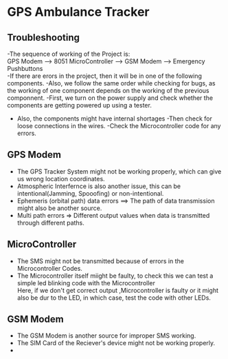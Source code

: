 # GPS Ambulance Tracker
## Troubleshooting 
-The sequence of working of the Project is: <br>
 GPS Modem --> 8051 MicroController --> GSM Modem --> Emergency Pushbuttons <br>
-If there are erors in the project, then it will be in one of the following components.
-Also, we follow the same order while checking for bugs, as the working of one component depends on the working of the previous componnent.
-First, we turn on the power supply and check whether the components are getting powered up using a tester.
- Also, the components might have internal shortages
-Then check for loose connections in the wires.
-Check the Microcontroller code for any errors.

## GPS Modem
- The GPS Tracker System might not be working properly, which can give us wrong location coordinates.
- Atmospheric Interfernce is also another issue, this can be intentional(Jamming, Spooofing) or non-intentional.
- Ephemeris (orbital path) data errors ==> The path of data transmission might also be another source. 
- Multi path errors => Different output values when data is transmitted through different paths.

## MicroController
- The SMS might not be transmitted because of errors in the Microcontroller Codes.
- The Microcontroller itself miight be faulty, to check this we can test a simple led blinking code with the Microcontroller <br>
  Here, if we don't get correct output ,Microcontroller is faulty or it might also be dur to the LED, in which case, test the code with other LEDs.
  
## GSM Modem
- The GSM Modem is another source for improper SMS working.
- The SIM Card of the Reciever's device might not be working properly.
- 











